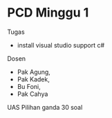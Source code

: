 # PCD Minggu 1

Tugas
- install visual studio support c#

Dosen
- Pak Agung, 
- Pak Kadek, 
- Bu Foni, 
- Pak Cahya

UAS Pilihan ganda 30 soal

